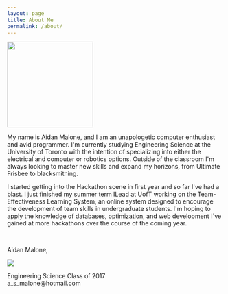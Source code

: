 ```yaml
---
layout: page
title: About Me
permalink: /about/
---
```




<img src="{{site.baseurl}}/assets/headshot.jpg" class="text-wrap" height="200px">
        
<p>My name is Aidan Malone, and I am an unapologetic computer enthusiast and avid programmer. I'm currently studying Engineering Science at the University of Toronto with the intention of specializing into either the electrical and computer or robotics options. Outside of the classroom I'm always looking to master new skills and expand my horizons, from Ultimate Frisbee to blacksmithing.</p>

<p>I started getting into the Hackathon scene in first year and so far I've had a blast. I just finished my summer term ILead at UofT working on the Team-Effectiveness Learning System, an online system designed to encourage the development of team skills in undergraduate students. I'm hoping to apply the knowledge of databases, optimization, and web development I`ve gained at more hackathons over the course of the coming year.</p>

<div style="clear:left;">
    <br>
    <p>Aidan Malone,<p>
    <img src="{{site.baseurl}}/assets/signature.png">
    <div>Engineering Science Class of 2017</div>
    <div>a_s_malone@hotmail.com</div>
</div>
